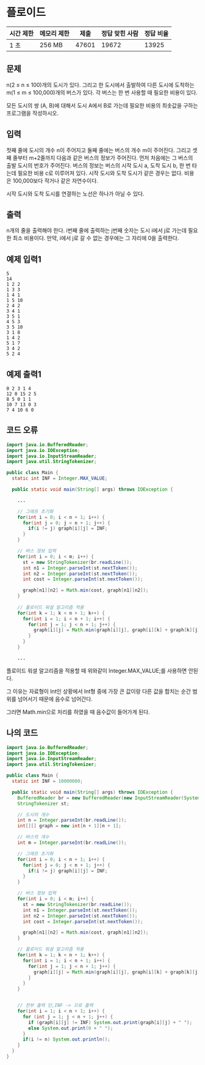 # 플로이드

|시간 제한|	메모리 제한	|제출	|정답	맞힌 사람|	정답 비율|
|---|---|---|---|---|
|1 초|	256 MB|	47601|	19672|	13925	|41.717%|


## 문제

n(2 ≤ n ≤ 100)개의 도시가 있다. 그리고 한 도시에서 출발하여 다른 도시에 도착하는 m(1 ≤ m ≤ 100,000)개의 버스가 있다. 각 버스는 한 번 사용할 때 필요한 비용이 있다.

모든 도시의 쌍 (A, B)에 대해서 도시 A에서 B로 가는데 필요한 비용의 최솟값을 구하는 프로그램을 작성하시오.

## 입력

첫째 줄에 도시의 개수 n이 주어지고 둘째 줄에는 버스의 개수 m이 주어진다. 그리고 셋째 줄부터 m+2줄까지 다음과 같은 버스의 정보가 주어진다. 먼저 처음에는 그 버스의 출발 도시의 번호가 주어진다. 버스의 정보는 버스의 시작 도시 a, 도착 도시 b, 한 번 타는데 필요한 비용 c로 이루어져 있다. 시작 도시와 도착 도시가 같은 경우는 없다. 비용은 100,000보다 작거나 같은 자연수이다.

시작 도시와 도착 도시를 연결하는 노선은 하나가 아닐 수 있다.

## 출력

n개의 줄을 출력해야 한다. i번째 줄에 출력하는 j번째 숫자는 도시 i에서 j로 가는데 필요한 최소 비용이다. 만약, i에서 j로 갈 수 없는 경우에는 그 자리에 0을 출력한다.

## 예제 입력1
```
5
14
1 2 2
1 3 3
1 4 1
1 5 10
2 4 2
3 4 1
3 5 1
4 5 3
3 5 10
3 1 8
1 4 2
5 1 7
3 4 2
5 2 4
```

## 예제 출력1
```
0 2 3 1 4
12 0 15 2 5
8 5 0 1 1
10 7 13 0 3
7 4 10 6 0
```

## 코드 오류
```java
import java.io.BufferedReader;
import java.io.IOException;
import java.io.InputStreamReader;
import java.util.StringTokenizer;

public class Main {
  static int INF = Integer.MAX_VALUE;

  public static void main(String[] args) throws IOException {

    ...

    // 그래프 초기화
    for(int i = 0; i < n + 1; i++) {
      for(int j = 0; j < n + 1; j++) {
        if(i != j) graph[i][j] = INF;
      }
    }

    // 버스 정보 입력
    for(int i = 0; i < m; i++) {
      st = new StringTokenizer(br.readLine());
      int n1 = Integer.parseInt(st.nextToken());
      int n2 = Integer.parseInt(st.nextToken());
      int cost = Integer.parseInt(st.nextToken());

      graph[n1][n2] = Math.min(cost, graph[n1][n2]);
    }
    
    // 플로이드 워셜 알고리즘 적용
    for(int k = 1; k < n + 1; k++) {
      for(int i = 1; i < n + 1; i++) {
        for(int j = 1; j < n + 1; j++) {
          graph[i][j] = Math.min(graph[i][j], graph[i][k] + graph[k][j]);
        }
      }
    }

    ...

```

플로이드 워셜 알고리즘을 적용할 때 위와같이 Integer.MAX_VALUE;를 사용하면 안된다.

그 이유는 자료형이 Int인 상황에서 Int형 중에 가장 큰 값이랑 다른 값을 합치는 순간 범위를 넘어서기 때문에 음수로 넘어간다.

그러면 Math.min으로 처리를 하였을 때 음수값이 들어가게 된다.

## 나의 코드
```java
import java.io.BufferedReader;
import java.io.IOException;
import java.io.InputStreamReader;
import java.util.StringTokenizer;

public class Main {
  static int INF = 10000000;

  public static void main(String[] args) throws IOException {
    BufferedReader br = new BufferedReader(new InputStreamReader(System.in));
    StringTokenizer st;

    // 도시의 개수
    int n = Integer.parseInt(br.readLine());
    int[][] graph = new int[n + 1][n + 1];

    // 버스의 개수
    int m = Integer.parseInt(br.readLine());

    // 그래프 초기화
    for(int i = 0; i < n + 1; i++) {
      for(int j = 0; j < n + 1; j++) {
        if(i != j) graph[i][j] = INF;
      }
    }

    // 버스 정보 입력
    for(int i = 0; i < m; i++) {
      st = new StringTokenizer(br.readLine());
      int n1 = Integer.parseInt(st.nextToken());
      int n2 = Integer.parseInt(st.nextToken());
      int cost = Integer.parseInt(st.nextToken());

      graph[n1][n2] = Math.min(cost, graph[n1][n2]);
    }

    // 플로이드 워셜 알고리즘 적용
    for(int k = 1; k < n + 1; k++) {
      for(int i = 1; i < n + 1; i++) {
        for(int j = 1; j < n + 1; j++) {
          graph[i][j] = Math.min(graph[i][j], graph[i][k] + graph[k][j]);
        }
      }
    }


    // 전부 출력 단,INF -> 으로 출력
    for(int i = 1; i < n + 1; i++) {
      for (int j = 1; j < n + 1; j++) {
        if (graph[i][j] != INF) System.out.print(graph[i][j] + " ");
        else System.out.print(0 + " ");
      }
      if(i != n) System.out.println();
    }
  }
}

```